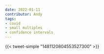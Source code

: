 ```yaml
---
date: 2022-01-11
contributor: Andy
tags:
- covid
- small multiples
- confidence intervals
---
```


{{< tweet-simple "1481120804553527300" >}}

<!-- {< tweet user="Birdyword" id="1481120804553527300" >}} -->
